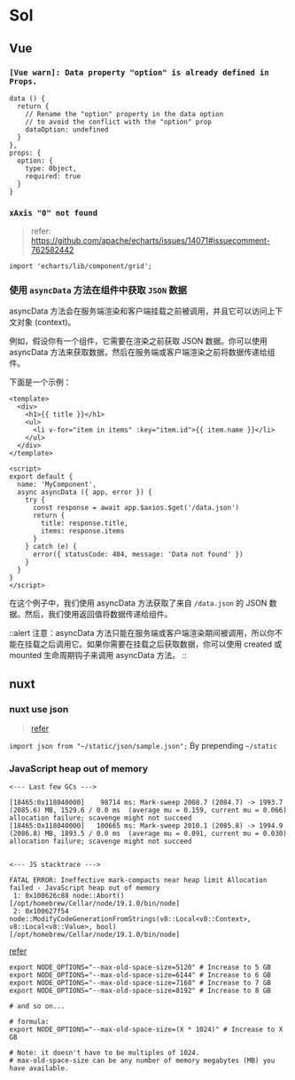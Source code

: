# Sol

## Vue

### `[Vue warn]: Data property "option" is already defined in Props.`

```vue
data () {
  return {
    // Rename the "option" property in the data option
    // to avoid the conflict with the "option" prop
    dataOption: undefined
  }
},
props: {
  option: {
    type: Object,
    required: true
  }
}
```

### `xAxis "0" not found`

> refer: <https://github.com/apache/echarts/issues/14071#issuecomment-762582442>

```vue
import 'echarts/lib/component/grid';
```

### 使用 `asyncData` 方法在组件中获取 `JSON` 数据

asyncData 方法会在服务端渲染和客户端挂载之前被调用，并且它可以访问上下文对象 (context)。

例如，假设你有一个组件，它需要在渲染之前获取 JSON 数据。你可以使用 asyncData 方法来获取数据，然后在服务端或客户端渲染之前将数据传递给组件。

下面是一个示例：

```vue
<template>
  <div>
    <h1>{{ title }}</h1>
    <ul>
      <li v-for="item in items" :key="item.id">{{ item.name }}</li>
    </ul>
  </div>
</template>

<script>
export default {
  name: 'MyComponent',
  async asyncData ({ app, error }) {
    try {
      const response = await app.$axios.$get('/data.json')
      return {
        title: response.title,
        items: response.items
      }
    } catch (e) {
      error({ statusCode: 404, message: 'Data not found' })
    }
  }
}
</script>
```

在这个例子中，我们使用 asyncData 方法获取了来自 `/data.json` 的 JSON 数据。然后，我们使用返回值将数据传递给组件。

::alert
注意：asyncData 方法只能在服务端或客户端渲染期间被调用，所以你不能在挂载之后调用它。如果你需要在挂载之后获取数据，你可以使用 created 或 mounted 生命周期钩子来调用 asyncData 方法。
::

## nuxt

### nuxt use json

> [refer][nuxt use json]

`import json from "~/static/json/sample.json";` By prepending `~/static`

[nuxt use json]: https://stackoverflow.com/a/55124822/17744936

### JavaScript heap out of memory

```log
<--- Last few GCs --->

[18465:0x118040000]    98714 ms: Mark-sweep 2008.7 (2084.7) -> 1993.7 (2085.6) MB, 1529.6 / 0.0 ms  (average mu = 0.159, current mu = 0.066) allocation failure; scavenge might not succeed
[18465:0x118040000]   100665 ms: Mark-sweep 2010.1 (2085.8) -> 1994.9 (2086.8) MB, 1893.5 / 0.0 ms  (average mu = 0.091, current mu = 0.030) allocation failure; scavenge might not succeed


<--- JS stacktrace --->

FATAL ERROR: Ineffective mark-compacts near heap limit Allocation failed - JavaScript heap out of memory
 1: 0x100626c88 node::Abort() [/opt/homebrew/Cellar/node/19.1.0/bin/node]
 2: 0x100627f54 node::ModifyCodeGenerationFromStrings(v8::Local<v8::Context>, v8::Local<v8::Value>, bool) [/opt/homebrew/Cellar/node/19.1.0/bin/node]
```

[refer](https://stackoverflow.com/questions/53230823/fatal-error-ineffective-mark-compacts-near-heap-limit-allocation-failed-javas)  

```shell
export NODE_OPTIONS="--max-old-space-size=5120" # Increase to 5 GB
export NODE_OPTIONS="--max-old-space-size=6144" # Increase to 6 GB
export NODE_OPTIONS="--max-old-space-size=7168" # Increase to 7 GB
export NODE_OPTIONS="--max-old-space-size=8192" # Increase to 8 GB

# and so on...

# formula:
export NODE_OPTIONS="--max-old-space-size=(X * 1024)" # Increase to X GB

# Note: it doesn't have to be multiples of 1024.
# max-old-space-size can be any number of memory megabytes (MB) you have available.
```
